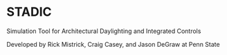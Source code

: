 STADIC
======

Simulation Tool for Architectural Daylighting and Integrated Controls

Developed by Rick Mistrick, Craig Casey, and Jason DeGraw at Penn State
	

